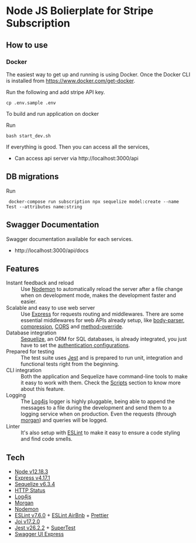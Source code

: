 # Node JS Bolierplate for Stripe Subscription

## How to use

### Docker

The easiest way to get up and running is using Docker. Once the Docker CLI is installed from https://www.docker.com/get-docker.

Run the following and add stripe API key.
```
cp .env.sample .env
``` 

To build and run application on docker

Run
```
bash start_dev.sh
```

If everything is good. Then you can access all the services,

- Can access api server via http://localhost:3000/api

## DB migrations

Run

```
 docker-compose run subscription npx sequelize model:create --name Test --attributes name:string
```

## Swagger Documentation

Swagger documentation available for each services.

- http://localhost:3000/api/docs

## Features

<dl>
  <dt>Instant feedback and reload</dt>
  <dd>
    Use <a href="https://www.npmjs.com/package/nodemon">Nodemon</a> to automatically reload the server after a file change when on development mode, makes the development faster and easier.
  </dd>

  <dt>Scalable and easy to use web server</dt>
  <dd>
    Use <a href="https://www.npmjs.com/package/express">Express</a> for requests routing and middlewares. There are some essential middlewares for web APIs already setup, like <a href="https://www.npmjs.com/package/body-parser">body-parser</a>, <a href="https://www.npmjs.com/package/compression">compression</a>, <a href="https://www.npmjs.com/package/cors">CORS</a> and <a href="https://www.npmjs.com/package/method-override">method-override</a>.
  </dd>

  <dt>Database integration</dt>
  <dd>
    <a href="https://www.npmjs.com/package/sequelize">Sequelize</a>, an ORM for SQL databases, is already integrated, you just have to set the <a href="https://github.com/talyssonoc/node-api-boilerplate/wiki/Database-setup">authentication configurations</a>.
  </dd>

  <dt>Prepared for testing</dt>
  <dd>
    The test suite uses <a href="https://www.npmjs.com/package/jest">Jest</a> and is prepared to run unit, integration and functional tests right from the beginning.
  </dd>

  <dt>CLI integration</dt>
  <dd>
    Both the application and Sequelize have command-line tools to make it easy to work with them. Check the <a href="#scripts">Scripts</a> section to know more about this feature.
  </dd>

  <dt>Logging</dt>
  <dd>
    The <a href="https://www.npmjs.com/package/log4js">Log4js</a> logger is highly pluggable, being able to append the messages to a file during the development and send them to a logging service when on production. Even the requests (through <a href="https://www.npmjs.com/package/morgan">morgan</a>) and queries will be logged.
  </dd>

  <dt>Linter</dt>
  <dd>
    It's also setup with <a href="https://www.npmjs.com/package/eslint">ESLint</a> to make it easy to ensure a code styling and find code smells.
  </dd>
</dl>

## Tech

- [Node v12.18.3](http://nodejs.org/)
- [Express v4.17.1](https://npmjs.com/package/express)
- [Sequelize v6.3.4](https://www.npmjs.com/package/sequelize)
- [HTTP Status](https://www.npmjs.com/package/http-status)
- [Log4js](https://www.npmjs.com/package/log4js)
- [Morgan](https://www.npmjs.com/package/morgan)
- [Nodemon](https://www.npmjs.com/package/nodemon)
- [ESLint v7.6.0](https://www.npmjs.com/package/eslint) + [ESLint AirBnb](https://www.npmjs.com/package/eslint-config-airbnb-base) + [Prettier](https://www.npmjs.com/package/prettier)
- [Joi v17.2.0](https://github.com/sideway/joi)
- [Jest v26.2.2](https://www.npmjs.com/package/jest) + [SuperTest](https://www.npmjs.com/package/supertest)
- [Swagger UI Express](https://www.npmjs.com/package/swagger-ui-express)
